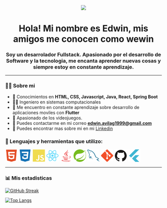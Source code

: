 <div id="header" align = 'center'>
    <img src="https://media.giphy.com/media/bGgsc5mWoryfgKBx1u/giphy.gif" width="200"/>
    <h1 align = 'center'>Hola! Mi nombre es Edwin, mis amigos me conocen como wewin</h1>
    <h3 align = 'center'> Soy un desarrolador Fullstack. 
        Apasionado por el desarrollo de Software 
        y la tecnologia, me encanta aprender nuevas cosas 
        y siempre estoy en constante aprendizaje.
    </h3>
</div>

---
### 👨‍💻 Sobre mi
- 📝 Conocimientos en **HTML, CSS, Javascript, Java, React, Spring Boot**
- 👨‍🎓 Ingeniero en sistemas computacionales
- 📱 Me encuentro en constante aprendizaje sobre desarrollo de aplicaciones moviles con **Flutter**
- 👾 Apasionado de los videojuegos.
- 📧 Puedes contactarme en mi correo **edwin.avilag1999@gmail.com**
- 🔎 Puedes encontrar mas sobre mi en mi [Linkedin](https://www.linkedin.com/in/edwinavilag/)

<div align = 'left'>
    <h3>🧰 Lenguajes y herramientas que utilizo:</h3>
    <img src="https://github.com/devicons/devicon/blob/master/icons/html5/html5-plain.svg" alt= 'HTML' width="40" height = '40'/>
    <img src="https://github.com/devicons/devicon/blob/master/icons/css3/css3-plain.svg" alt= 'CSS' width="40" height = '40'/>
    <img src="https://github.com/devicons/devicon/blob/master/icons/javascript/javascript-plain.svg" alt= 'Javascript' width="40" height = '40'/>
    <img src="https://github.com/devicons/devicon/blob/master/icons/react/react-original.svg" alt= 'React' width="40" height = '40'/>
    <img src="https://github.com/devicons/devicon/blob/master/icons/java/java-plain.svg" alt= 'Java' width="40" height = '40'/>
    <img src="https://github.com/devicons/devicon/blob/master/icons/spring/spring-original.svg" alt= 'Spring' width="40" height = '40'/>
    <img src="https://github.com/devicons/devicon/blob/master/icons/mysql/mysql-plain.svg" alt= 'SQL' width="40" height = '40'/>
    <img src="https://github.com/devicons/devicon/blob/master/icons/git/git-plain.svg" alt= 'GIT' width="40" height = '40'/>
    <img src="https://github.com/devicons/devicon/blob/master/icons/github/github-original.svg" alt= 'Github' width="40" height = '40'/>
    <img src="https://github.com/devicons/devicon/blob/master/icons/flutter/flutter-plain.svg" alt= 'Flutter' width="40" height = '40'/>
</div>

---
### 📊 Mis estadisticas
[![GitHub Streak](http://github-readme-streak-stats.herokuapp.com?user=wewineitor&theme=monokai&hide_border=true&locale=es)](https://git.io/streak-stats)

[![Top Langs](https://github-readme-stats.vercel.app/api/top-langs/?username=wewineitor&theme=monokai)](https://github.com/anuraghazra/github-readme-stats)
